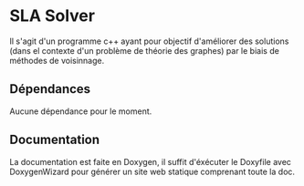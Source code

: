 # SLA Solver
Il s'agit d'un programme c++ ayant pour objectif d'améliorer des solutions (dans el contexte d'un problème de théorie des graphes) par le biais de méthodes de voisinnage.

## Dépendances
Aucune dépendance pour le moment.

## Documentation
La documentation est faite en Doxygen, il suffit d'éxécuter le Doxyfile avec DoxygenWizard pour générer un site web statique comprenant toute la doc.